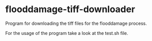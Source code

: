 # flooddamage-tiff-downloader
Program for downloading the tiff files for the flooddamage process.

For the usage of the program take a look at the test.sh file.
